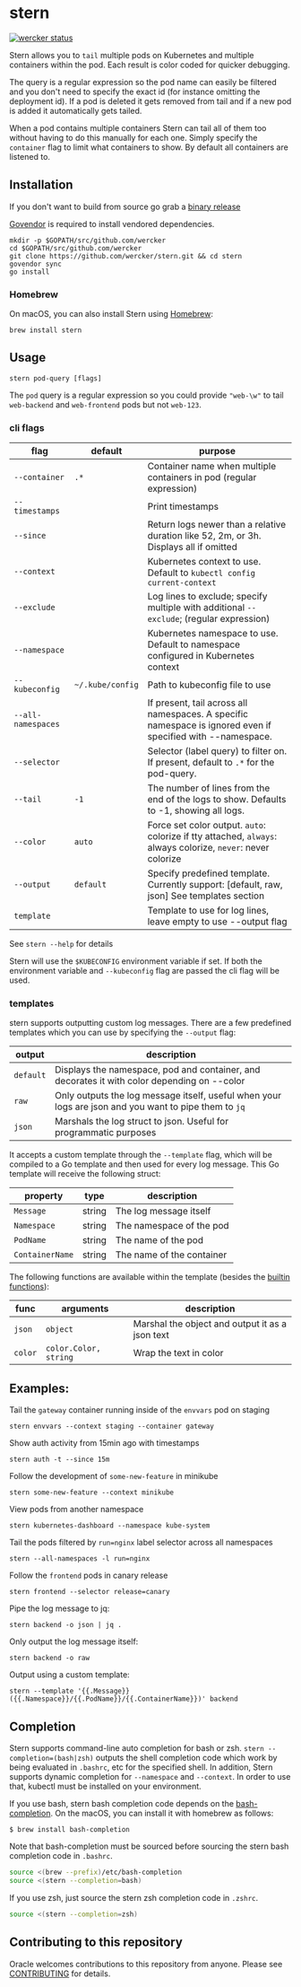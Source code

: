 # stern

[![wercker status](https://app.wercker.com/status/fb1ed340ffed75c22dc301c38ab0893c/s/master "wercker status")](https://app.wercker.com/project/byKey/fb1ed340ffed75c22dc301c38ab0893c)

Stern allows you to `tail` multiple pods on Kubernetes and multiple containers
within the pod. Each result is color coded for quicker debugging.

The query is a regular expression so the pod name can easily be filtered and
you don't need to specify the exact id (for instance omitting the deployment
id). If a pod is deleted it gets removed from tail and if a new pod is added it
automatically gets tailed.

When a pod contains multiple containers Stern can tail all of them too without
having to do this manually for each one. Simply specify the `container` flag to
limit what containers to show. By default all containers are listened to.

## Installation

If you don't want to build from source go grab a [binary release](https://github.com/wercker/stern/releases)

[Govendor](https://github.com/kardianos/govendor) is required to install vendored dependencies.

```
mkdir -p $GOPATH/src/github.com/wercker
cd $GOPATH/src/github.com/wercker
git clone https://github.com/wercker/stern.git && cd stern
govendor sync
go install
```

### Homebrew

On macOS, you can also install Stern using [Homebrew](https://brew.sh/):
```
brew install stern
```

## Usage

```
stern pod-query [flags]
```

The `pod` query is a regular expression so you could provide `"web-\w"` to tail
`web-backend` and `web-frontend` pods but not `web-123`.

### cli flags

| flag               | default          | purpose                                                                                                      |
|--------------------|------------------|--------------------------------------------------------------------------------------------------------------|
| `--container`      | `.*`             | Container name when multiple containers in pod (regular expression)                                          |
| `--timestamps`     |                  | Print timestamps                                                                                             |
| `--since`          |                  | Return logs newer than a relative duration like 52, 2m, or 3h. Displays all if omitted                       |
| `--context`        |                  | Kubernetes context to use. Default to `kubectl config current-context`                                       |
| `--exclude`        |                  | Log lines to exclude; specify multiple with additional `--exclude`; (regular expression)                     |
| `--namespace`      |                  | Kubernetes namespace to use. Default to namespace configured in Kubernetes context                           |
| `--kubeconfig`     | `~/.kube/config` | Path to kubeconfig file to use                                                                               |
| `--all-namespaces` |                  | If present, tail across all namespaces. A specific namespace is ignored even if specified with --namespace.  |
| `--selector`       |                  | Selector (label query) to filter on. If present, default to `.*` for the pod-query.                          |
| `--tail`           | `-1`             | The number of lines from the end of the logs to show. Defaults to -1, showing all logs.                      |
| `--color`          | `auto`           | Force set color output. `auto`: colorize if tty attached, `always`: always colorize, `never`: never colorize |
| `--output`         | `default`        | Specify predefined template. Currently support: [default, raw, json] See templates section                   |
| `template`         |                  | Template to use for log lines, leave empty to use --output flag                                              |

See `stern --help` for details

Stern will use the `$KUBECONFIG` environment variable if set. If both the
environment variable and `--kubeconfig` flag are passed the cli flag will be
used.

### templates

stern supports outputting custom log messages.  There are a few predefined
templates which you can use by specifying the `--output` flag:

| output    | description                                                                                           |
|-----------|-------------------------------------------------------------------------------------------------------|
| `default` | Displays the namespace, pod and container, and decorates it with color depending on --color           |
| `raw`     | Only outputs the log message itself, useful when your logs are json and you want to pipe them to `jq` |
| `json`    | Marshals the log struct to json. Useful for programmatic purposes                                     |

It accepts a custom template through the `--template` flag, which will be
compiled to a Go template and then used for every log message. This Go template
will receive the following struct:

| property        | type   | description               |
|-----------------|--------|---------------------------|
| `Message`       | string | The log message itself    |
| `Namespace`     | string | The namespace of the pod  |
| `PodName`       | string | The name of the pod       |
| `ContainerName` | string | The name of the container |

The following functions are available within the template (besides the [builtin
functions](https://golang.org/pkg/text/template/#hdr-Functions)):

| func    | arguments             | description                                     |
|---------|-----------------------|-------------------------------------------------|
| `json`  | `object`              | Marshal the object and output it as a json text |
| `color` | `color.Color, string` | Wrap the text in color                          |

## Examples:

Tail the `gateway` container running inside of the `envvars` pod on staging
```
stern envvars --context staging --container gateway
```

Show auth activity from 15min ago with timestamps
```
stern auth -t --since 15m
```

Follow the development of `some-new-feature` in minikube
```
stern some-new-feature --context minikube
```

View pods from another namespace
```
stern kubernetes-dashboard --namespace kube-system
```

Tail the pods filtered by `run=nginx` label selector across all namespaces
```
stern --all-namespaces -l run=nginx
```

Follow the `frontend` pods in canary release
```
stern frontend --selector release=canary
```

Pipe the log message to jq:
```
stern backend -o json | jq .
```

Only output the log message itself:
```
stern backend -o raw
```

Output using a custom template:

```
stern --template '{{.Message}} ({{.Namespace}}/{{.PodName}}/{{.ContainerName}})' backend
```

## Completion

Stern supports command-line auto completion for bash or zsh. `stern
--completion=(bash|zsh)` outputs the shell completion code which work by being
evaluated in `.bashrc`, etc for the specified shell. In addition, Stern
supports dynamic completion for `--namespace` and `--context`. In order to use
that, kubectl must be installed on your environment.

If you use bash, stern bash completion code depends on the
[bash-completion](https://github.com/scop/bash-completion). On the macOS, you
can install it with homebrew as follows:

```
$ brew install bash-completion
```

Note that bash-completion must be sourced before sourcing the stern bash
completion code in `.bashrc`.

```sh
source <(brew --prefix)/etc/bash-completion
source <(stern --completion=bash)
```

If you use zsh, just source the stern zsh completion code in `.zshrc`.

```sh
source <(stern --completion=zsh)
```

## Contributing to this repository

Oracle welcomes contributions to this repository from anyone.  Please see
[CONTRIBUTING](CONTRIBUTING.md) for details.
